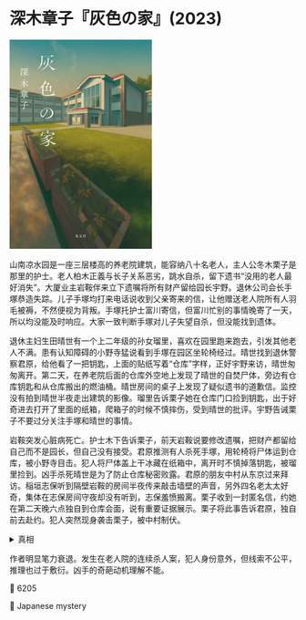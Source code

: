 # 深木章子『灰色の家』(2023)

<img src=images/2023_cover.jpg width=250/>

山南凉水园是一座三层楼高的养老院建筑，能容纳八十名老人，主人公冬木栗子是那里的护士。老人柏木正義与长子关系恶劣，跳水自杀，留下遗书“没用的老人最好消失”。大厦业主岩鞍伴来立下遗嘱将所有财产留给园长宇野。退休公司会长手塚恭造失踪。儿子手塚均打来电话说收到父亲寄来的信，让他赠送老人院所有人羽毛被褥，不然便视为背叛。手塚托护士富川寄信，但富川忙别的事情晚寄了一天，所以均没能及时响应。大家一致判断手塚对儿子失望自杀，但没能找到遗体。

退休主妇生田晴世有一个上二年级的孙女瑠里，喜欢在园里跑来跑去，引发其他老人不满。患有认知障碍的小野寺猛说看到手塚在园区坐轮椅经过。晴世找到退休警察君原，给他看了一把钥匙，上面的贴纸写着“仓库”字样，正好宇野来访，晴世匆匆离开。第二天，在养老院后面的仓库外空地上发现了晴世的自焚尸体，旁边有仓库钥匙和从仓库搬出的燃油桶。晴世房间的桌子上发现了疑似遗书的道歉信。监控没有拍到晴世半夜走出建筑的影像。瑠里告诉栗子她在仓库门口捡到钥匙，出于好奇进去打开了里面的纸箱，爬箱子的时候不慎摔伤，受到晴世的批评。宇野告诫栗子不要过分关注手塚和晴世的事情。

岩鞍突发心脏病死亡。护士木下告诉栗子，前天岩鞍说要修改遗嘱，把财产都留给自己而不是园长，但自己没有接受。君原推测有人杀死手塚，用轮椅将尸体运到仓库，被小野寺目击。犯人将尸体盖上干冰藏在纸箱中，离开时不慎掉落钥匙，被瑠里捡到。凶手杀死晴世是为了防止仓库秘密败露。君原的朋友中村从东京过来拜访。稲垣志保听到隔壁岩鞍的房间半夜传来敲击墙壁的声音，另外四名老太太好奇，集体在志保房间守夜却没有听到，志保羞愤搬离。栗子收到一封匿名信，约她在第二天晚六点独自到仓库会面，说有重要证据展示。栗子将此事告诉君原，独自前去赴约。犯人突然现身袭击栗子，被中村制伏。

<details><summary>真相</summary>
凶手杀死晴世却没有杀死瑠里，是因为他只知道晴世有钥匙，却不知道钥匙是瑠里捡到，所以宇野不是凶手。凶手是护士木下和富川合谋。（伏线：木下知道岩鞍遗物中的一条名贵皮带是山吹先生的礼物，但这件事只有富川知道，并且那个礼拜富川休假，说明木下和富川联系紧密。）手塚并没有真的想要自杀，给儿子写信只是恶作剧，但富川故意延迟投递手塚的信，使手塚的失踪看上去像是自杀。木下在君原的房间装了窃听器（不公平线索），听到了晴世的谈话，所以将晴世灭口。晴世的道歉信是为瑠里捣乱道歉。君原为了诱使木下现身，故意给栗子发了匿名信，并在自己房间念信让木下听见。木下的动机是杀死老人造成大事件，引发社会对老人的重视。
</details>

作者明显笔力衰退。发生在老人院的连续杀人案，犯人身份意外，但线索不公平，推理也过于敷衍。凶手的奇葩动机理解不能。

:link: 6205

:file_folder: Japanese mystery
